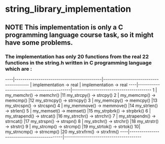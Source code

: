 # string_library_implementation
## NOTE This implementation is only a C programming language course task, so it might have some problems.
### The implementation has only 20 functions from the real 22 functions in the string.h written in C programming language which are :

----|--------------------------------------------|----------------------------------------
    |  implementation -> real                    | implementation -> real
----|--------------------------------------------|----------------------------------------
  1 | my_memchr() -> memchr()                    |11  my_strcpy() -> strcpy()
  2 | my_memcmp() -> memcmp()                    |12  my_strncpy() -> strncpy()
  3 | my_memcpy() -> memcpy()                    |13  my_strcspn() -> strcspn()
  4 | my_memmove() -> memmove()                  |14  my_strlen() -> strlen()
  5 | my_memset() -> memset()                    |15  my_strpbrk() -> strpbrk()
  6 | my_strapend() -> strcat()                  |16  my_strrchr() -> strrchr()
  7 | my_strapendn() -> strncat()                |17  my_strspn() -> strspn()
  8 | my_strchr() -> strchr()                    |18  my_strstr() -> strstr()
  9 | my_strcmp() -> strcmp()                    |19  my_strtok() -> strtok()
  10| my_strncmp() -> strncmp()                  |20  my_strxfrm() -> strxfrm()
  ----|--------------------------------------------|---------------------------------------
